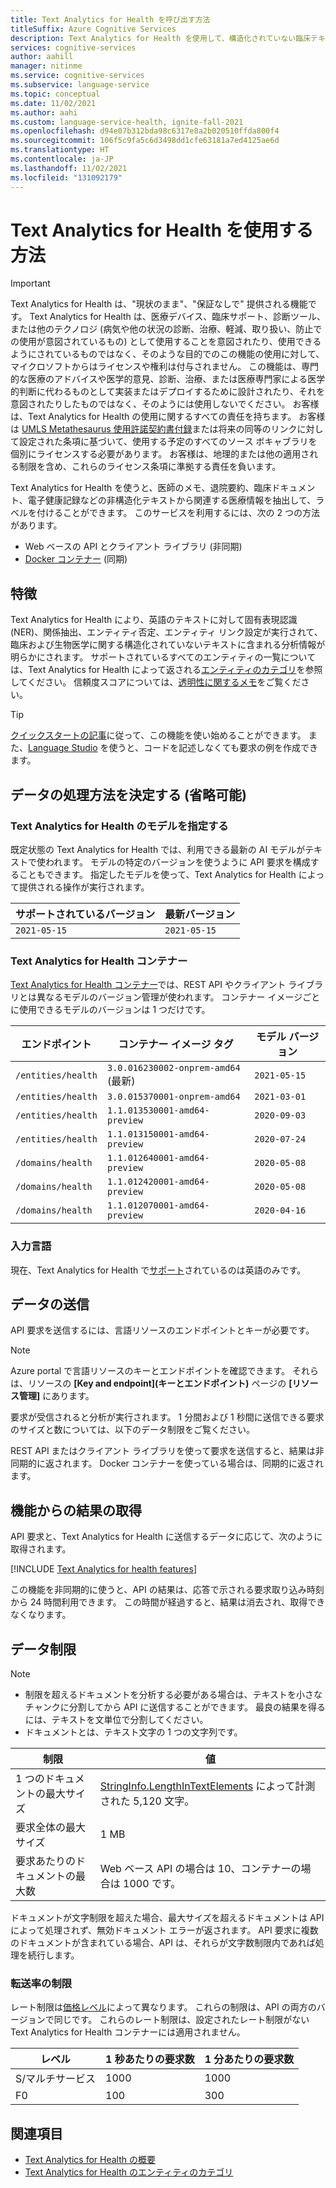 ```yaml
---
title: Text Analytics for Health を呼び出す方法
titleSuffix: Azure Cognitive Services
description: Text Analytics for Health を使用して、構造化されていない臨床テキストから医療情報を抽出してラベル付けする方法について説明します。
services: cognitive-services
author: aahill
manager: nitinme
ms.service: cognitive-services
ms.subservice: language-service
ms.topic: conceptual
ms.date: 11/02/2021
ms.author: aahi
ms.custom: language-service-health, ignite-fall-2021
ms.openlocfilehash: d94e07b312bda98c6317e8a2b020510ffda800f4
ms.sourcegitcommit: 106f5c9fa5c6d3498dd1cfe63181a7ed4125ae6d
ms.translationtype: HT
ms.contentlocale: ja-JP
ms.lasthandoff: 11/02/2021
ms.locfileid: "131092179"
---
```

# <a name="how-to-use-text-analytics-for-health"></a>Text Analytics for Health を使用する方法

> [!IMPORTANT] 
> Text Analytics for Health は、"現状のまま"、"保証なしで" 提供される機能です。 Text Analytics for Health は、医療デバイス、臨床サポート、診断ツール、または他のテクノロジ (病気や他の状況の診断、治療、軽減、取り扱い、防止での使用が意図されているもの) として使用することを意図されたり、使用できるようにされているものではなく、そのような目的でのこの機能の使用に対して、マイクロソフトからはライセンスや権利は付与されません。 この機能は、専門的な医療のアドバイスや医学的意見、診断、治療、または医療専門家による医学的判断に代わるものとして実装またはデプロイするために設計されたり、それを意図されたりしたものではなく、そのようには使用しないでください。 お客様は、Text Analytics for Health の使用に関するすべての責任を持ちます。 お客様は [UMLS Metathesaurus 使用許諾契約書付録](https://www.nlm.nih.gov/research/umls/knowledge_sources/metathesaurus/release/license_agreement_appendix.html)または将来の同等のリンクに対して設定された条項に基づいて、使用する予定のすべてのソース ボキャブラリを個別にライセンスする必要があります。 お客様は、地理的または他の適用される制限を含め、これらのライセンス条項に準拠する責任を負います。


Text Analytics for Health を使うと、医師のメモ、退院要約、臨床ドキュメント、電子健康記録などの非構造化テキストから関連する医療情報を抽出して、ラベルを付けることができます。  このサービスを利用するには、次の 2 つの方法があります。 

* Web ベースの API とクライアント ライブラリ (非同期)
* [Docker コンテナー](use-containers.md) (同期)

## <a name="features"></a>特徴

Text Analytics for Health により、英語のテキストに対して固有表現認識 (NER)、関係抽出、エンティティ否定、エンティティ リンク設定が実行されて、臨床および生物医学に関する構造化されていないテキストに含まれる分析情報が明らかにされます。 サポートされているすべてのエンティティの一覧については、Text Analytics for Health によって返される[エンティティのカテゴリ](../concepts/health-entity-categories.md)を参照してください。 信頼度スコアについては、[透明性に関するメモ](/legal/cognitive-services/text-analytics/transparency-note#general-guidelines-to-understand-and-improve-performance?context=/azure/cognitive-services/text-analytics/context/context)をご覧ください。 

> [!TIP]
> [クイックスタートの記事](../quickstart.md)に従って、この機能を使い始めることができます。 また、[Language Studio](../../language-studio.md) を使うと、コードを記述しなくても要求の例を作成できます。

## <a name="determine-how-to-process-the-data-optional"></a>データの処理方法を決定する (省略可能)

### <a name="specify-the-text-analytics-for-health-model"></a>Text Analytics for Health のモデルを指定する

既定状態の Text Analytics for Health では、利用できる最新の AI モデルがテキストで使われます。 モデルの特定のバージョンを使うように API 要求を構成することもできます。 指定したモデルを使って、Text Analytics for Health によって提供される操作が実行されます。

| サポートされているバージョン | 最新バージョン |
|--|--|
| `2021-05-15` | `2021-05-15`   |

### <a name="text-analytics-for-health-container"></a>Text Analytics for Health コンテナー

[Text Analytics for Health コンテナー](use-containers.md)では、REST API やクライアント ライブラリとは異なるモデルのバージョン管理が使われます。 コンテナー イメージごとに使用できるモデルのバージョンは 1 つだけです。

| エンドポイント                        | コンテナー イメージ タグ                     | モデル バージョン |
|---------------------------------|-----------------------------------------|---------------|
| `/entities/health`              | `3.0.016230002-onprem-amd64` (最新)            | `2021-05-15`  |
| `/entities/health`              | `3.0.015370001-onprem-amd64`            | `2021-03-01`  |
| `/entities/health`              | `1.1.013530001-amd64-preview`           | `2020-09-03`  |
| `/entities/health`              | `1.1.013150001-amd64-preview`           | `2020-07-24`  |
| `/domains/health`               | `1.1.012640001-amd64-preview`           | `2020-05-08`  |
| `/domains/health`               | `1.1.012420001-amd64-preview`           | `2020-05-08`  |
| `/domains/health`               | `1.1.012070001-amd64-preview`           | `2020-04-16`  |

### <a name="input-languages"></a>入力言語

現在、Text Analytics for Health で[サポート](../language-support.md)されているのは英語のみです。 

## <a name="submitting-data"></a>データの送信

API 要求を送信するには、言語リソースのエンドポイントとキーが必要です。

> [!NOTE]
> Azure portal で言語リソースのキーとエンドポイントを確認できます。 それらは、リソースの **[Key and endpoint]\(キーとエンドポイント\)** ページの **[リソース管理]** にあります。 

要求が受信されると分析が実行されます。 1 分間および 1 秒間に送信できる要求のサイズと数については、以下のデータ制限をご覧ください。

REST API またはクライアント ライブラリを使って要求を送信すると、結果は非同期的に返されます。 Docker コンテナーを使っている場合は、同期的に返されます。  


## <a name="getting-results-from-the-feature"></a>機能からの結果の取得

API 要求と、Text Analytics for Health に送信するデータに応じて、次のように取得されます。

[!INCLUDE [Text Analytics for health features](../includes/features.md)]


この機能を非同期的に使うと、API の結果は、応答で示される要求取り込み時刻から 24 時間利用できます。 この時間が経過すると、結果は消去され、取得できなくなります。

## <a name="data-limits"></a>データ制限

> [!NOTE]
> * 制限を超えるドキュメントを分析する必要がある場合は、テキストを小さなチャンクに分割してから API に送信することができます。 最良の結果を得るには、テキストを文単位で分割してください。
> * ドキュメントとは、テキスト文字の 1 つの文字列です。  

| 制限 | 値 |
|------------------------|---------------|
| 1 つのドキュメントの最大サイズ | [StringInfo.LengthInTextElements](/dotnet/api/system.globalization.stringinfo.lengthintextelements) によって計測された 5,120 文字。 |
| 要求全体の最大サイズ | 1 MB |
| 要求あたりのドキュメントの最大数 | Web ベース API の場合は 10、コンテナーの場合は 1000 です。 |

ドキュメントが文字制限を超えた場合、最大サイズを超えるドキュメントは API によって処理されず、無効ドキュメント エラーが返されます。 API 要求に複数のドキュメントが含まれている場合、API は、それらが文字数制限内であれば処理を続行します。

### <a name="rate-limits"></a>転送率の制限

レート制限は[価格レベル](https://aka.ms/unifiedLanguagePricing)によって異なります。 これらの制限は、API の両方のバージョンで同じです。 これらのレート制限は、設定されたレート制限がない Text Analytics for Health コンテナーには適用されません。

| レベル          | 1 秒あたりの要求数 | 1 分あたりの要求数 |
|---------------|---------------------|---------------------|
| S/マルチサービス | 1000                | 1000                |
| F0         | 100                 | 300                 |

## <a name="see-also"></a>関連項目

* [Text Analytics for Health の概要](../overview.md)
* [Text Analytics for Health のエンティティのカテゴリ](../concepts/health-entity-categories.md)
